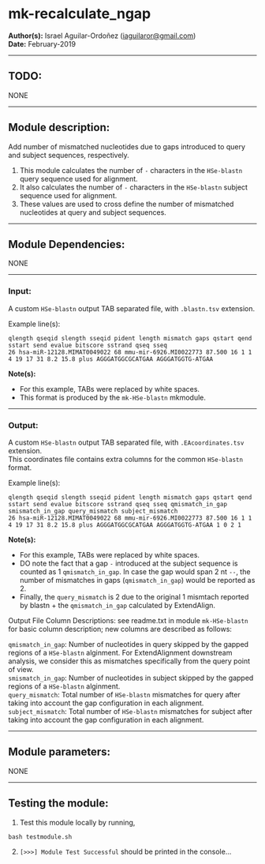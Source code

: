 # mk-recalculate_ngap  
**Author(s):** Israel Aguilar-Ordoñez (iaguilaror@gmail.com)  
**Date:** February-2019  

---

## TODO:
NONE

---

## Module description:
Add number of mismatched nucleotides due to gaps introduced to query and subject sequences, respectively.  

1. This module calculates the number of `-` characters in the `HSe-blastn` query sequence used for alignment.  
2. It also calculates the number of `-` characters in the `HSe-blastn` subject sequence used for alignment.  
3. These values are used to cross define the number of mismatched nucleotides at query and subject sequences.  

---

## Module Dependencies:
NONE

---

### Input:
A custom `HSe-blastn` output TAB separated file, with `.blastn.tsv` extension.  

Example line(s):
```
qlength qseqid slength sseqid pident length mismatch gaps qstart qend sstart send evalue bitscore sstrand qseq sseq
26 hsa-miR-12128.MIMAT0049022 68 mmu-mir-6926.MI0022773 87.500 16 1 1 4 19 17 31 8.2 15.8 plus AGGGATGGCGCATGAA AGGGATGGTG-ATGAA
```

**Note(s):**
* For this example, TABs were replaced by white spaces.  
* This format is produced by the `mk-HSe-blastn` mkmodule.  

---

### Output:
A custom `HSe-blastn` output TAB separated file, with `.EAcoordinates.tsv` extension.  
This coordinates file contains extra columns for the common `HSe-blastn` format.  

Example line(s):
```
qlength qseqid slength sseqid pident length mismatch gaps qstart qend sstart send evalue bitscore sstrand qseq sseq qmismatch_in_gap smismatch_in_gap query_mismatch subject_mismatch
26 hsa-miR-12128.MIMAT0049022 68 mmu-mir-6926.MI0022773 87.500 16 1 1 4 19 17 31 8.2 15.8 plus AGGGATGGCGCATGAA AGGGATGGTG-ATGAA 1 0 2 1
```

**Note(s):**  
* For this example, TABs were replaced by white spaces.  
* DO note the fact that a gap `-` introduced at the subject sequence is counted as 1 `qmismatch_in_gap`. 
In case the gap would span 2 nt `--`, the number of mismatches in gaps (`qmismatch_in_gap`) would be reported as 2.  
* Finally, the `query_mismatch` is 2 due to the original 1 mismtach reported by blastn + the `qmismatch_in_gap` calculated by ExtendAlign.  

Output File Column Descriptions: see readme.txt in module `mk-HSe-blastn` for basic column description; 
new columns are described as follows:  

`qmismatch_in_gap`: Number of nucleotides in query skipped by the gapped regions of a `HSe-blastn` alginment. For ExtendAlignment downstream analysis, we consider this as mismatches specifically from the query point of view.  
`smismatch_in_gap`: Number of nucleotides in subject skipped by the gapped regions of a `HSe-blastn` alginment.  
`query_mismatch`: Total number of `HSe-blastn` mismatches for query after taking into account the gap configuration in each alignment.  
`subject_mismatch`: Total number of `HSe-blastn` mismatches for subject after taking into account the gap configuration in each alignment.  

---

## Module parameters:
NONE

---

## Testing the module:
1. Test this module locally by running,
```
bash testmodule.sh
```

2. `[>>>] Module Test Successful`  should be printed in the console...

